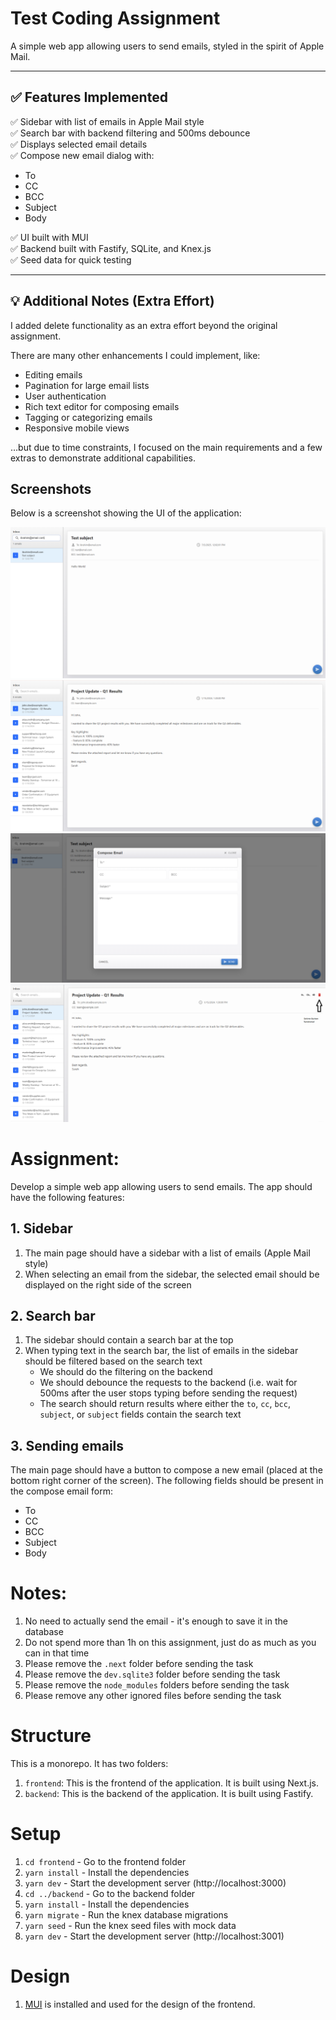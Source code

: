 # Test Coding Assignment

A simple web app allowing users to send emails, styled in the spirit of Apple Mail.

---

## ✅ Features Implemented

✅ Sidebar with list of emails in Apple Mail style  
✅ Search bar with backend filtering and 500ms debounce  
✅ Displays selected email details  
✅ Compose new email dialog with:
- To
- CC
- BCC
- Subject
- Body

✅ UI built with MUI  
✅ Backend built with Fastify, SQLite, and Knex.js  
✅ Seed data for quick testing

---

## 💡 Additional Notes (Extra Effort)

I added delete functionality as an extra effort beyond the original assignment.  

There are many other enhancements I could implement, like:
- Editing emails
- Pagination for large email lists
- User authentication
- Rich text editor for composing emails
- Tagging or categorizing emails
- Responsive mobile views

…but due to time constraints, I focused on the main requirements and a few extras to demonstrate additional capabilities.


## Screenshots

Below is a screenshot showing the UI of the application:

![Email App Filtering](./frontend/public/screenshots/test_2.png)
![Email App Layout](./frontend/public/screenshots/test_1.png)
![Email App Compose Page](./frontend/public/screenshots/test_compose.png)
![Email App Delete mail](./frontend/public/screenshots/test_delete.png)

# Assignment:
Develop a simple web app allowing users to send emails. The app should have the following features:  
## 1. Sidebar
1. The main page should have a sidebar with a list of emails (Apple Mail style)
2. When selecting an email from the sidebar, the selected email should be displayed on the right side of the screen

## 2. Search bar
1. The sidebar should contain a search bar at the top
2. When typing text in the search bar, the list of emails in the sidebar should be filtered based on the search text
   * We should do the filtering on the backend
   * We should debounce the requests to the backend (i.e. wait for 500ms after the user stops typing before sending the request)
   * The search should return results where either the `to`, `cc`, `bcc`, `subject`, or `subject` fields contain the search text

## 3. Sending emails
The main page should have a button to compose a new email (placed at the bottom right corner of the screen). The following fields should be present in the compose email form:
   * To
   * CC
   * BCC
   * Subject
   * Body


# Notes:
1. No need to actually send the email - it's enough to save it in the database
2. Do not spend more than 1h on this assignment, just do as much as you can in that time
3. Please remove the `.next` folder before sending the task
4. Please remove the `dev.sqlite3` folder before sending the task
5. Please remove the `node_modules` folders before sending the task
6. Please remove any other ignored files before sending the task

# Structure
This is a monorepo. It has two folders:  
1. `frontend`: This is the frontend of the application. It is built using Next.js.  
2. `backend`: This is the backend of the application. It is built using Fastify.

# Setup
1. `cd frontend` - Go to the frontend folder
2. `yarn install` - Install the dependencies
3. `yarn dev` - Start the development server (http://localhost:3000)
4. `cd ../backend` - Go to the backend folder
5. `yarn install` - Install the dependencies
6. `yarn migrate` - Run the knex database migrations
7. `yarn seed` - Run the knex seed files with mock data
8. `yarn dev` - Start the development server (http://localhost:3001)


# Design
1. [MUI](https://mui.com/) is installed and used for the design of the frontend.

